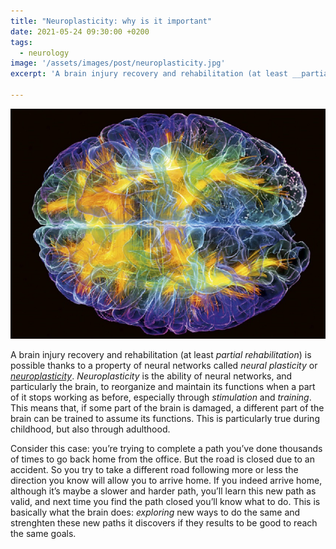 ```yaml
---
title: "Neuroplasticity: why is it important"
date: 2021-05-24 09:30:00 +0200
tags:
  - neurology
image: '/assets/images/post/neuroplasticity.jpg'
excerpt: 'A brain injury recovery and rehabilitation (at least __partial rehabilitation__) is possible thanks to a property of neural networks called __neural plasticity__ or __neuroplasticity__. __Neuroplasticity__ is the ability of neural networks, and particularly the brain, to reorganize and maintain its functions when a part of it stops working as before, especially through stimulation and training.'

---
```


![Neuroplasticity](/assets/images/posts/neuroplasticity.jpg)

A brain injury recovery and rehabilitation (at least _partial rehabilitation_) is possible thanks to a property of neural networks called _neural plasticity_ or [_neuroplasticity_](https://www.cognifit.com/brain-plasticity-and-cognition). _Neuroplasticity_ is the ability of neural networks, and particularly the brain, to reorganize and maintain its functions when a part of it stops working as before, especially through _stimulation_ and _training_. This means that, if some part of the brain is damaged, a different part of the brain can be trained to assume its functions. This is particularly true during childhood, but also through adulthood.

Consider this case: you’re trying to complete a path you’ve done thousands of times to go back home from the office. But the road is closed due to an accident. So you try to take a different road following more or less the direction you know will allow you to arrive home. If you indeed arrive home, although it’s maybe a slower and harder path, you’ll learn this new path as valid, and next time you find the path closed you’ll know what to do. This is basically what the brain does: _exploring_ new ways to do the same and strenghten these new paths it discovers if they results to be good to reach the same goals.
